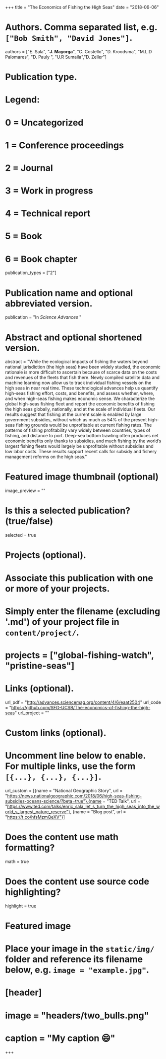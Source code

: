 +++
title = "The Economics of Fishing the High Seas"
date = "2018-06-06"

# Authors. Comma separated list, e.g. `["Bob Smith", "David Jones"]`.
authors = ["E. Sala", "**J. Mayorga**", "C. Costello", "D. Kroodsma", "M.L.D Palomares",  "D. Pauly ", "U.R Sumaila","D. Zeller"]

# Publication type.
# Legend:
# 0 = Uncategorized
# 1 = Conference proceedings
# 2 = Journal
# 3 = Work in progress
# 4 = Technical report
# 5 = Book
# 6 = Book chapter
publication_types = ["2"]

# Publication name and optional abbreviated version.
publication = "In *Science Advances* "

# Abstract and optional shortened version.
abstract = "While the ecological impacts of fishing the waters beyond national jurisdiction (the high seas) have been widely studied, the economic rationale is more difficult to ascertain because of scarce data on the costs and revenues of the fleets that fish there. Newly compiled satellite data and machine learning now allow us to track individual fishing vessels on the high seas in near real time. These technological advances help us quantify high-seas fishing effort, costs, and benefits, and assess whether, where, and when high-seas fishing makes economic sense. We characterize the global high-seas fishing fleet and report the economic benefits of fishing the high seas globally, nationally, and at the scale of individual fleets. Our results suggest that fishing at the current scale is enabled by large government subsidies, without which as much as 54% of the present high-seas fishing grounds would be unprofitable at current fishing rates. The patterns of fishing profitability vary widely between countries, types of fishing, and distance to port. Deep-sea bottom trawling often produces net economic benefits only thanks to subsidies, and much fishing by the world’s largest fishing fleets would largely be unprofitable without subsidies and low labor costs. These results support recent calls for subsidy and fishery management reforms on the high seas."

# Featured image thumbnail (optional)
image_preview = ""

# Is this a selected publication? (true/false)
selected = true

# Projects (optional).
#   Associate this publication with one or more of your projects.
#   Simply enter the filename (excluding '.md') of your project file in `content/project/`.
# projects = ["global-fishing-watch", "pristine-seas"]

# Links (optional).
url_pdf = "http://advances.sciencemag.org/content/4/6/eaat2504"
url_code = "https://github.com/SFG-UCSB/The-economics-of-fishing-the-high-seas"
url_project = ""

# Custom links (optional).
#   Uncomment line below to enable. For multiple links, use the form `[{...}, {...}, {...}]`.
url_custom = [{name = "National Geographic Story", url = "https://news.nationalgeographic.com/2018/06/high-seas-fishing-subsidies-oceans-science/?beta=true"},{name = "TED Talk", url = "https://www.ted.com/talks/enric_sala_let_s_turn_the_high_seas_into_the_world_s_largest_nature_reserve"}, {name = "Blog post", url = "https://t.co/hfsMzmQeXV"}]

# Does the content use math formatting?
math = true

# Does the content use source code highlighting?
highlight = true

# Featured image
# Place your image in the `static/img/` folder and reference its filename below, e.g. `image = "example.jpg"`.
# [header]
# image = "headers/two_bulls.png"
# caption = "My caption :smile:"

+++

